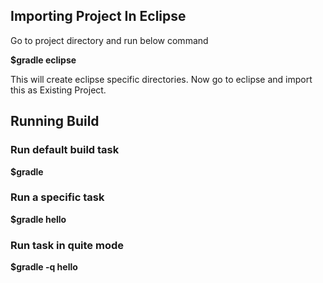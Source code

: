 ## Importing Project In Eclipse
Go to project directory and run below command

**$gradle eclipse**

This will create eclipse specific directories. Now go to eclipse and import this as Existing Project.

## Running Build

### Run default build task 
**$gradle**

### Run a specific task
**$gradle hello**  

### Run task in quite mode
**$gradle -q hello**



